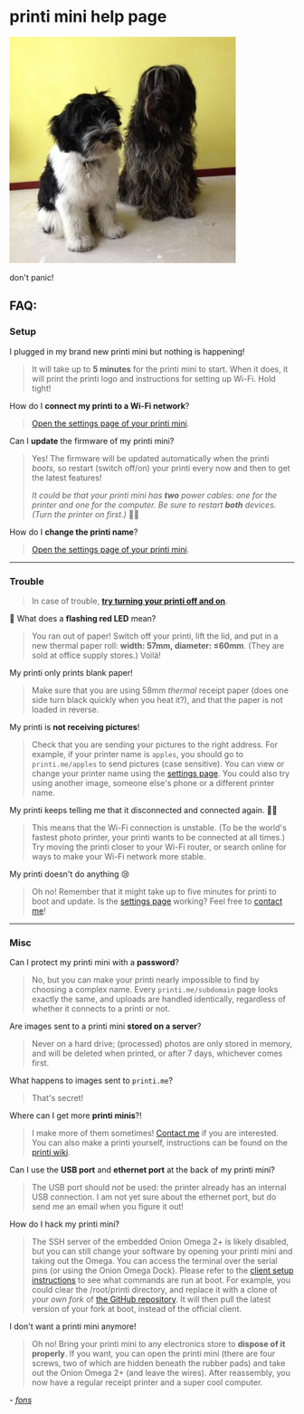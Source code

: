 # printi mini help page
![two dogs](img/doggoSmall.jpg)

don't panic!

## FAQ:

### Setup

I plugged in my brand new printi mini but nothing is happening!

> It will take up to **5 minutes** for the printi mini to start. When it does, it will print the printi logo and instructions for setting up Wi-Fi. Hold tight!

How do I **connect my printi to a Wi-Fi network**?

> [Open the settings page of your printi mini](/settings).

Can I **update** the firmware of my printi mini?

> Yes! The firmware will be updated automatically when the printi _boots_, so restart (switch off/on) your printi every now and then to get the latest features! 
> 
> _It could be that your printi mini has **two** power cables: one for the printer and one for the computer. Be sure to restart **both** devices. (Turn the printer on first.)_ 🔌🔌

How do I **change the printi name**?

> [Open the settings page of your printi mini](/settings).

------

### Trouble

> In case of trouble, [**try turning your printi off and on**](https://help.printi.me/#setup).

🚨 What does a **flashing red LED** mean?

> You ran out of paper! Switch off your printi, lift the lid, and put in a new thermal paper roll: **width: 57mm, diameter: ≤60mm**. (They are sold at office supply stores.) Voilà!

My printi only prints blank paper!

> Make sure that you are using 58mm *thermal* receipt paper (does one side turn black quickly when you heat it?), and that the paper is not loaded in reverse.

My printi is **not receiving pictures**!

> Check that you are sending your pictures to the right address. For example, if your printer name is `apples`, you should go to `printi.me/apples` to send pictures (case sensitive). You can view or change your printer name using the [settings page](/settings). You could also try using another image, someone else's phone or a different printer name.

My printi keeps telling me that it disconnected and connected again. 📜📜

> This means that the Wi-Fi connection is unstable. (To be the world's fastest photo printer, your printi wants to be connected at all times.) Try moving the printi closer to your Wi-Fi router, or search online for ways to make your Wi-Fi network more stable.

My printi doesn't do anything 😢

> Oh no! Remember that it might take up to five minutes for printi to boot and update. Is the [settings page](/settings) working? Feel free to [contact me](https://github.com/fonsp)!

------

### Misc

Can I protect my printi mini with a **password**?

> No, but you can make your printi nearly impossible to find by choosing a complex name. Every `printi.me/subdomain` page looks exactly the same, and uploads are handled identically, regardless of whether it connects to a printi or not. 

Are images sent to a printi mini **stored on a server**?

> Never on a hard drive; (processed) photos are only stored in memory, and will be deleted when printed, or after 7 days, whichever comes first. 

What happens to images sent to `printi.me`?

> That's secret!

Where can I get more **printi minis**?!

> I make more of them sometimes! [Contact me](https://github.com/fonsp) if you are interested. You can also make a printi yourself, instructions can be found on the [printi wiki](https://github.com/fonsp/printi/wiki/).

Can I use the **USB port** and **ethernet port** at the back of my printi mini?

> The USB port should _not_ be used: the printer already has an internal USB connection. I am not yet sure about the ethernet port, but do send me an email when you figure it out!

How do I hack my printi mini?

> The SSH server of the embedded Onion Omega 2+ is likely disabled, but you can still change your software by opening your printi mini and taking out the Omega. You can access the terminal over the serial pins (or using the Onion Omega Dock). Please refer to the [client setup instructions](https://github.com/fonsp/printi/wiki/Installing-the-client) to see what commands are run at boot. For example, you could clear the /root/printi directory, and replace it with a clone of _your own fork_ of [the GitHub repository](https://github.com/fonsp/printi). It will then pull the latest version of your fork at boot, instead of the official client.

I don't want a printi mini anymore!

> Oh no! Bring your printi mini to any electronics store to **dispose of it properly**. If you want, you can open the printi mini (there are four screws, two of which are hidden beneath the rubber pads) and take out the Onion Omega 2+ (and leave the wires). After reassembly, you now have a regular receipt printer and a super cool computer.

_- [fons](https://github.com/fonsp)_


